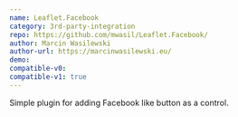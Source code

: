 ```yaml
---
name: Leaflet.Facebook
category: 3rd-party-integration
repo: https://github.com/mwasil/Leaflet.Facebook/
author: Marcin Wasilewski
author-url: https://marcinwasilewski.eu/
demo: 
compatible-v0:
compatible-v1: true
---
```


Simple plugin for adding Facebook like button as a control.
